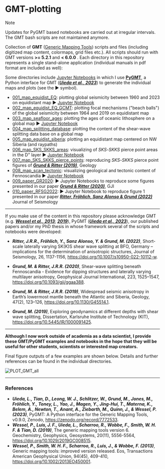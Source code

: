 # GMT-plotting
> [!NOTE]  
> Updates for PyGMT based notebooks are carried out at irregular intervals. The GMT bash scripts are not maintained anymore.

Collection of **GMT** ([Generic Mapping Tools](https://www.generic-mapping-tools.org/)) scripts and files (including digitized map content, colormaps, grid files etc.). All scripts should run with GMT versions **>= 5.2.1** and **< 6.0.0** . Each directory in this repository represents a single stand-alone application (individual manuals in pdf format are included as well):

Some directories include [Jupyter Notebooks](https://jupyter.org/) in which I use [**PyGMT**](https://www.pygmt.org), a Python interface for GMT ([**_Uieda et al., 2023_**](https://zenodo.org/record/7772533)) to generate the individual maps and plots (see the :arrow_forward: symbol).

- [001_map_equidist_EQ](https://github.com/michaelgrund/GMT-plotting/tree/master/001_map_equidist_EQ): plotting global seismicity between 1960 and 2023 on equidistant map :arrow_forward: [Jupyter Notebook](https://github.com/michaelgrund/GMT-plotting/tree/master/001_map_equidist_EQ/pygmt_jupyter_notebook/pygmt_plot_equidist_EQs.ipynb)
- [002_map_equidist_EQ_GCMT](https://github.com/michaelgrund/GMT-plotting/tree/master/002_map_equidist_EQ_GCMT): plotting focal mechanisms ("beach balls") of the global seismicity between 1964 and 2019 on equidistant map
- [003_map_seafloor_ages](https://github.com/michaelgrund/GMT-plotting/tree/master/003_map_seafloor_ages): plotting the ages of oceanic lithosphere on a global map :arrow_forward: [Jupyter Notebook](https://github.com/michaelgrund/GMT-plotting/tree/master/003_map_seafloor_ages/pygmt_jupyter_notebook/pygmt_seafloor_ages.ipynb)
- [004_map_splitting_database](https://github.com/michaelgrund/GMT-plotting/tree/master/004_map_splitting_database): plotting the content of the shear-wave splitting data base on a global map
- [005_map_equidist_siberia](https://github.com/michaelgrund/GMT-plotting/tree/master/005_map_equidist_siberia): plotting an equidistant map centered on NW Siberia (and raypaths)
- [006_map_SKS_SKKS_areas](https://github.com/michaelgrund/GMT-plotting/tree/master/006_map_SKS_SKKS_areas): visualizing of _SKS_-_SKKS_ pierce point areas in the D" layer :arrow_forward: [Jupyter Notebook](https://github.com/michaelgrund/GMT-plotting/blob/master/006_map_SKS_SKKS_areas/pygmt_jupyter_notebook/pygmt_SKS_SKKS_areas.ipynb) 
- [007_map_SKS_SKKS_pierce_points](https://github.com/michaelgrund/GMT-plotting/tree/master/007_map_SKS_SKKS_pierce_points): reproducing _SKS_-_SKKS_ pierce point figures of [**_Grund & Ritter (2019)_**](https://doi.org/10.1130/G45514.1), Geology
- [008_map_scan_tectonic](https://github.com/michaelgrund/GMT-plotting/tree/master/008_map_scan_tectonic): visualizing geological and tectonic content of Fennoscandia :arrow_forward: [Jupyter Notebook](https://github.com/michaelgrund/GMT-plotting/tree/master/008_map_scan_tectonic/pygmt_jupyter_notebook/pygmt_map_tectonic_fenno.ipynb)
- [009_paper_GR2020](https://github.com/michaelgrund/GMT-plotting/tree/master/009_paper_GR2020): :arrow_forward: Jupyter Notebooks to reproduce some figures presented in our paper [**_Grund & Ritter (2020)_**](https://doi.org/10.1093/gji/ggaa388), GJI
- [010_paper_RFSG2022](https://github.com/michaelgrund/GMT-plotting/tree/master/010_paper_RFSG2022): :arrow_forward: Jupyter Notebook to reproduce figure 1 presented in our paper [**_Ritter, Fröhlich, Sanz Alonso & Grund (2022)_**](https://doi.org/10.1007/s10950-022-10112-w) Journal of Seismology

---

If you make use of the content in this repository please acknowledge GMT (e.g. [**_Wessel et al., 2013_**](https://doi.org/10.1002/2013EO450001); [**_2019_**](https://doi.org/10.1029/2019GC008515)), PyGMT ([**_Uieda et al., 2023_**](https://zenodo.org/record/7772533)), our published papers and/or my PhD thesis in whose framework several of the scripts and notebooks were developed:

- **_Ritter, J.R.R., Fröhlich, Y., Sanz Alonso, Y. & Grund, M. (2022)_**, Short-scale laterally varying SK(K)S shear wave splitting at BFO, Germany – implications for the determination of anisotropic structures, Journal of Seismology, 26, 1137-1156, https://doi.org/10.1007/s10950-022-10112-w.

- **_Grund, M. & Ritter, J.R.R. (2020)_**, Shear-wave splitting beneath Fennoscandia - Evidence for dipping structures and laterally varying multilayer anisotropy, Geophysical Journal International, 223, 1525–1547, https://doi.org/10.1093/gji/ggaa388.

- **_Grund, M. & Ritter, J.R.R. (2019)_**, Widespread seismic anisotropy in Earth’s lowermost mantle beneath the Atlantic and Siberia, Geology, 47(2), 123–126, 
https://doi.org/10.1130/G45514.1.

- **_Grund, M. (2019)_**, Exploring geodynamics at different depths with shear wave splitting, Dissertation, Karlsruhe Institute of Technology (KIT), https://doi.org/10.5445/IR/1000091425. 

---

**Although I now work outside of academia as a data scientist, I provide these GMT/PyGMT examples and notebooks in the hope that they will be useful for other students, scientists or interested map creators.** 

Final figure outputs of a few examples are shown below. Details and further references can be found in the individual directories. 

![PLOT_GMT_all](https://user-images.githubusercontent.com/23025878/59599891-f439ce00-90ff-11e9-82be-5e324fbcc893.png)

---

### References

- **_Uieda, L., Tian, D., Leong, W. J., Schlitzer, W., Grund, M., Jones, M., Fröhlich, Y., Toney, L., Yao, J., Magen, Y., Jing-Hui, T., Materna, K., Belem, A., Newton, T., Anant, A., Ziebarth, M., Quinn, J., & Wessel, P. (2023)_**, PyGMT: A Python interface for the Generic Mapping Tools, v0.9.0, Zenodo, https://zenodo.org/record/7772533.
- **_Wessel, P., Luis, J. F., Uieda, L., Scharroo, R., Wobbe, F., Smith, W. H. F. & Tian, D. (2019)_**, The generic mapping tools version 6. Geochemistry, Geophysics, Geosystems, 20(11), 5556-5564, https://doi.org/10.1029/2019GC008515.
- **_Wessel, P., Smith, W. H. F., Scharroo, R., Luis, J., & Wobbe, F. (2013)_**, Generic mapping tools: improved version released. Eos, Transactions American Geophysical Union, 94(45), 409-410, https://doi.org/10.1002/2013EO450001.
